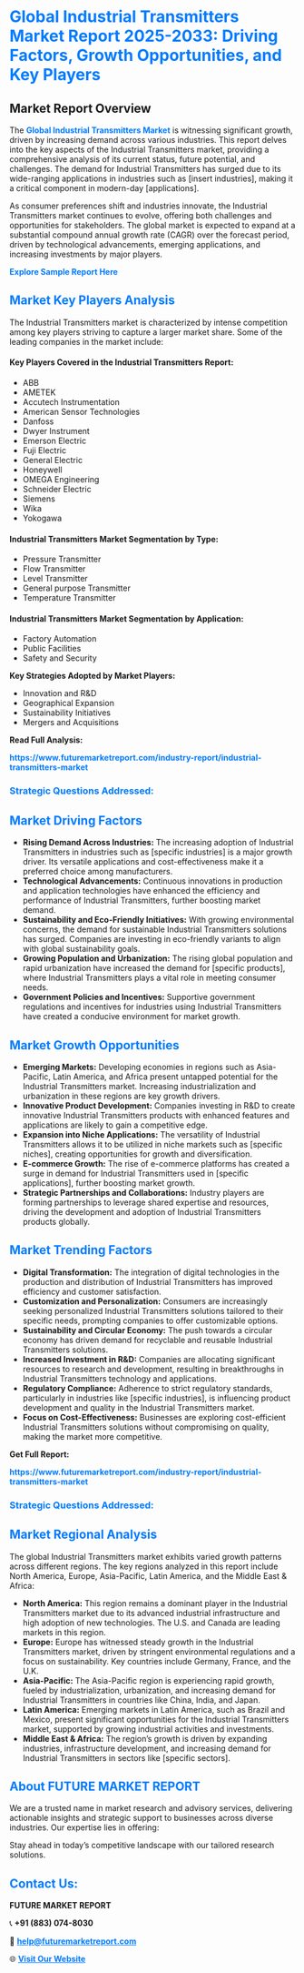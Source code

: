 <h1 style="color: #007BFF;">Global Industrial Transmitters Market Report 2025-2033: Driving Factors, Growth Opportunities, and Key Players</h1>

<section id="overview">
<h2>Market Report Overview</h2>
<p>The <a href="https://www.futuremarketreport.com/industry-report/industrial-transmitters-market" style="color: #007BFF; text-decoration: none;"><strong>Global Industrial Transmitters Market</strong></a> is witnessing significant growth, driven by increasing demand across various industries. This report delves into the key aspects of the Industrial Transmitters market, providing a comprehensive analysis of its current status, future potential, and challenges. The demand for Industrial Transmitters has surged due to its wide-ranging applications in industries such as [insert industries], making it a critical component in modern-day [applications].</p>
<p>As consumer preferences shift and industries innovate, the Industrial Transmitters market continues to evolve, offering both challenges and opportunities for stakeholders. The global market is expected to expand at a substantial compound annual growth rate (CAGR) over the forecast period, driven by technological advancements, emerging applications, and increasing investments by major players.</p>
</section>

<section id="overview">
<p><a href="https://www.futuremarketreport.com/request-sample/reportId=63313" style="color: #007BFF; text-decoration: none;"><strong>Explore Sample Report Here</strong></a></p>
</section>

<section id="key-players">
<h2 style="color: #007BFF;">Market Key Players Analysis</h2>
<p>The Industrial Transmitters market is characterized by intense competition among key players striving to capture a larger market share. Some of the leading companies in the market include:</p>
<h4>Key Players Covered in the Industrial Transmitters Report:</h4>
<ul><li>ABB</li><li>AMETEK</li><li>Accutech Instrumentation</li><li>American Sensor Technologies</li><li>Danfoss</li><li>Dwyer Instrument</li><li>Emerson Electric</li><li>Fuji Electric</li><li>General Electric</li><li>Honeywell</li><li>OMEGA Engineering</li><li>Schneider Electric</li><li>Siemens</li><li>Wika</li><li>Yokogawa</li></ul>
<h4>Industrial Transmitters Market Segmentation by Type:</h4>
<ul><li>Pressure Transmitter</li><li>Flow Transmitter</li><li>Level Transmitter</li><li>General purpose Transmitter</li><li>Temperature Transmitter</li></ul>

<h4>Industrial Transmitters Market Segmentation by Application:</h4>
<ul><li>Factory Automation</li><li>Public Facilities</li><li>Safety and Security</li></ul>
<p><strong>Key Strategies Adopted by Market Players:</strong></p>
<ul>
<li>Innovation and R&D</li>
<li>Geographical Expansion</li>
<li>Sustainability Initiatives</li>
<li>Mergers and Acquisitions</li>
</ul>
</section>

<section>
<p><strong>Read Full Analysis: </strong></p><a href="https://www.futuremarketreport.com/industry-report/industrial-transmitters-market" style="color: #007BFF; text-decoration: none;"><strong>https://www.futuremarketreport.com/industry-report/industrial-transmitters-market</strong></a>
<h3 style="color: #007BFF;">Strategic Questions Addressed:</h3>
</section>

<section id="driving-factors">
<h2 style="color: #007BFF;">Market Driving Factors</h2>
<ul>
<li><strong>Rising Demand Across Industries:</strong> The increasing adoption of Industrial Transmitters in industries such as [specific industries] is a major growth driver. Its versatile applications and cost-effectiveness make it a preferred choice among manufacturers.</li>
<li><strong>Technological Advancements:</strong> Continuous innovations in production and application technologies have enhanced the efficiency and performance of Industrial Transmitters, further boosting market demand.</li>
<li><strong>Sustainability and Eco-Friendly Initiatives:</strong> With growing environmental concerns, the demand for sustainable Industrial Transmitters solutions has surged. Companies are investing in eco-friendly variants to align with global sustainability goals.</li>
<li><strong>Growing Population and Urbanization:</strong> The rising global population and rapid urbanization have increased the demand for [specific products], where Industrial Transmitters plays a vital role in meeting consumer needs.</li>
<li><strong>Government Policies and Incentives:</strong> Supportive government regulations and incentives for industries using Industrial Transmitters have created a conducive environment for market growth.</li>
</ul>
</section>

<section id="growth-opportunities">
<h2 style="color: #007BFF;">Market Growth Opportunities</h2>
<ul>
<li><strong>Emerging Markets:</strong> Developing economies in regions such as Asia-Pacific, Latin America, and Africa present untapped potential for the Industrial Transmitters market. Increasing industrialization and urbanization in these regions are key growth drivers.</li>
<li><strong>Innovative Product Development:</strong> Companies investing in R&D to create innovative Industrial Transmitters products with enhanced features and applications are likely to gain a competitive edge.</li>
<li><strong>Expansion into Niche Applications:</strong> The versatility of Industrial Transmitters allows it to be utilized in niche markets such as [specific niches], creating opportunities for growth and diversification.</li>
<li><strong>E-commerce Growth:</strong> The rise of e-commerce platforms has created a surge in demand for Industrial Transmitters used in [specific applications], further boosting market growth.</li>
<li><strong>Strategic Partnerships and Collaborations:</strong> Industry players are forming partnerships to leverage shared expertise and resources, driving the development and adoption of Industrial Transmitters products globally.</li>
</ul>
</section>

<section id="trending-factors">
<h2 style="color: #007BFF;">Market Trending Factors</h2>
<ul>
<li><strong>Digital Transformation:</strong> The integration of digital technologies in the production and distribution of Industrial Transmitters has improved efficiency and customer satisfaction.</li>
<li><strong>Customization and Personalization:</strong> Consumers are increasingly seeking personalized Industrial Transmitters solutions tailored to their specific needs, prompting companies to offer customizable options.</li>
<li><strong>Sustainability and Circular Economy:</strong> The push towards a circular economy has driven demand for recyclable and reusable Industrial Transmitters solutions.</li>
<li><strong>Increased Investment in R&D:</strong> Companies are allocating significant resources to research and development, resulting in breakthroughs in Industrial Transmitters technology and applications.</li>
<li><strong>Regulatory Compliance:</strong> Adherence to strict regulatory standards, particularly in industries like [specific industries], is influencing product development and quality in the Industrial Transmitters market.</li>
<li><strong>Focus on Cost-Effectiveness:</strong> Businesses are exploring cost-efficient Industrial Transmitters solutions without compromising on quality, making the market more competitive.</li>
</ul>
</section>

<section>
<p><strong>Get Full Report: </strong></p><a href="https://www.futuremarketreport.com/industry-report/industrial-transmitters-market" style="color: #007BFF; text-decoration: none;"><strong>https://www.futuremarketreport.com/industry-report/industrial-transmitters-market</strong></a>
<h3 style="color: #007BFF;">Strategic Questions Addressed:</h3>
</section>


<section id="regional-analysis">
<h2 style="color: #007BFF;">Market Regional Analysis</h2>
<p>The global Industrial Transmitters market exhibits varied growth patterns across different regions. The key regions analyzed in this report include North America, Europe, Asia-Pacific, Latin America, and the Middle East & Africa:</p>
<ul>
<li><strong>North America:</strong> This region remains a dominant player in the Industrial Transmitters market due to its advanced industrial infrastructure and high adoption of new technologies. The U.S. and Canada are leading markets in this region.</li>
<li><strong>Europe:</strong> Europe has witnessed steady growth in the Industrial Transmitters market, driven by stringent environmental regulations and a focus on sustainability. Key countries include Germany, France, and the U.K.</li>
<li><strong>Asia-Pacific:</strong> The Asia-Pacific region is experiencing rapid growth, fueled by industrialization, urbanization, and increasing demand for Industrial Transmitters in countries like China, India, and Japan.</li>
<li><strong>Latin America:</strong> Emerging markets in Latin America, such as Brazil and Mexico, present significant opportunities for the Industrial Transmitters market, supported by growing industrial activities and investments.</li>
<li><strong>Middle East & Africa:</strong> The region’s growth is driven by expanding industries, infrastructure development, and increasing demand for Industrial Transmitters in sectors like [specific sectors].</li>
</ul>
</section>

<footer>
<h2 style="color: #007BFF;">About FUTURE MARKET REPORT</h2>
<p>We are a trusted name in market research and advisory services, delivering actionable insights and strategic support to businesses across diverse industries. Our expertise lies in offering:</p>

<p>Stay ahead in today’s competitive landscape with our tailored research solutions.</p>

<h2 style="color: #007BFF;">Contact Us:</h2>
<p><strong>FUTURE MARKET REPORT</strong></p>
<p>📞 <strong>+91 (883) 074-8030</strong></p>
<p>📧 <strong><a href="mailto:help@futuremarketreport.com" style="color: #007BFF;">help@futuremarketreport.com</a></strong></p>
<p>🌐 <strong><a href="https://www.futuremarketreport.com/" style="color: #007BFF;">Visit Our Website</a></strong></p>
</footer>